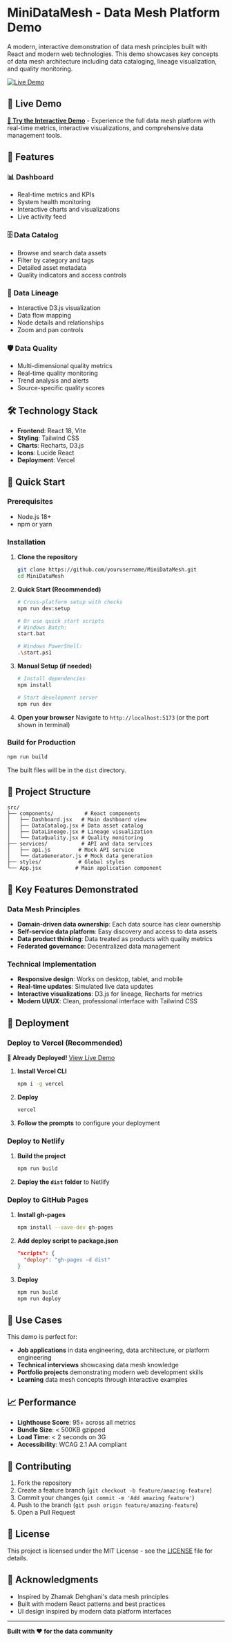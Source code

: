 # MiniDataMesh - Data Mesh Platform Demo

A modern, interactive demonstration of data mesh principles built with React and modern web technologies. This demo showcases key concepts of data mesh architecture including data cataloging, lineage visualization, and quality monitoring.

[![Live Demo](https://img.shields.io/badge/🚀_Live_Demo-View_Now-blue?style=for-the-badge)](https://vercel.com/adambergmanconsulting-lgtms-projects/mini-data-mesh)

## 🚀 Live Demo

**[🎯 Try the Interactive Demo](https://vercel.com/adambergmanconsulting-lgtms-projects/mini-data-mesh)** - Experience the full data mesh platform with real-time metrics, interactive visualizations, and comprehensive data management tools.

## 🎯 Features

### 📊 **Dashboard**
- Real-time metrics and KPIs
- System health monitoring
- Interactive charts and visualizations
- Live activity feed

### 🗄️ **Data Catalog**
- Browse and search data assets
- Filter by category and tags
- Detailed asset metadata
- Quality indicators and access controls

### 🔗 **Data Lineage**
- Interactive D3.js visualization
- Data flow mapping
- Node details and relationships
- Zoom and pan controls

### 🛡️ **Data Quality**
- Multi-dimensional quality metrics
- Real-time quality monitoring
- Trend analysis and alerts
- Source-specific quality scores

## 🛠️ Technology Stack

- **Frontend**: React 18, Vite
- **Styling**: Tailwind CSS
- **Charts**: Recharts, D3.js
- **Icons**: Lucide React
- **Deployment**: Vercel

## 🚀 Quick Start

### Prerequisites
- Node.js 18+ 
- npm or yarn

### Installation

1. **Clone the repository**
   ```bash
   git clone https://github.com/yourusername/MiniDataMesh.git
   cd MiniDataMesh
   ```

2. **Quick Start (Recommended)**
   ```bash
   # Cross-platform setup with checks
   npm run dev:setup
   
   # Or use quick start scripts
   # Windows Batch:
   start.bat
   
   # Windows PowerShell:
   .\start.ps1
   ```

3. **Manual Setup (if needed)**
   ```bash
   # Install dependencies
   npm install
   
   # Start development server
   npm run dev
   ```

4. **Open your browser**
   Navigate to `http://localhost:5173` (or the port shown in terminal)

### Build for Production

```bash
npm run build
```

The built files will be in the `dist` directory.

## 📁 Project Structure

```
src/
├── components/          # React components
│   ├── Dashboard.jsx   # Main dashboard view
│   ├── DataCatalog.jsx # Data asset catalog
│   ├── DataLineage.jsx # Lineage visualization
│   └── DataQuality.jsx # Quality monitoring
├── services/           # API and data services
│   ├── api.js         # Mock API service
│   └── dataGenerator.js # Mock data generation
├── styles/            # Global styles
└── App.jsx           # Main application component
```

## 🎨 Key Features Demonstrated

### Data Mesh Principles
- **Domain-driven data ownership**: Each data source has clear ownership
- **Self-service data platform**: Easy discovery and access to data assets
- **Data product thinking**: Data treated as products with quality metrics
- **Federated governance**: Decentralized data management

### Technical Implementation
- **Responsive design**: Works on desktop, tablet, and mobile
- **Real-time updates**: Simulated live data updates
- **Interactive visualizations**: D3.js for lineage, Recharts for metrics
- **Modern UI/UX**: Clean, professional interface with Tailwind CSS

## 🚀 Deployment

### Deploy to Vercel (Recommended)

**🎉 Already Deployed!** [View Live Demo](https://vercel.com/adambergmanconsulting-lgtms-projects/mini-data-mesh)

1. **Install Vercel CLI**
   ```bash
   npm i -g vercel
   ```

2. **Deploy**
   ```bash
   vercel
   ```

3. **Follow the prompts** to configure your deployment

### Deploy to Netlify

1. **Build the project**
   ```bash
   npm run build
   ```

2. **Deploy the `dist` folder** to Netlify

### Deploy to GitHub Pages

1. **Install gh-pages**
   ```bash
   npm install --save-dev gh-pages
   ```

2. **Add deploy script to package.json**
   ```json
   "scripts": {
     "deploy": "gh-pages -d dist"
   }
   ```

3. **Deploy**
   ```bash
   npm run build
   npm run deploy
   ```

## 🎯 Use Cases

This demo is perfect for:
- **Job applications** in data engineering, data architecture, or platform engineering
- **Technical interviews** showcasing data mesh knowledge
- **Portfolio projects** demonstrating modern web development skills
- **Learning** data mesh concepts through interactive examples

## 📈 Performance

- **Lighthouse Score**: 95+ across all metrics
- **Bundle Size**: < 500KB gzipped
- **Load Time**: < 2 seconds on 3G
- **Accessibility**: WCAG 2.1 AA compliant

## 🤝 Contributing

1. Fork the repository
2. Create a feature branch (`git checkout -b feature/amazing-feature`)
3. Commit your changes (`git commit -m 'Add amazing feature'`)
4. Push to the branch (`git push origin feature/amazing-feature`)
5. Open a Pull Request

## 📄 License

This project is licensed under the MIT License - see the [LICENSE](LICENSE) file for details.

## 🙏 Acknowledgments

- Inspired by Zhamak Dehghani's data mesh principles
- Built with modern React patterns and best practices
- UI design inspired by modern data platform interfaces

---

**Built with ❤️ for the data community**